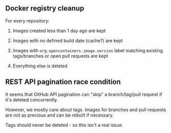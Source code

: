 Docker registry cleanup
-----------------------

For every repository:

1. Images created less than 1 day ago are kept

2. Images with no defined build date (cache?) are kept

3. Images with `org.opencontainers.image.version` label matching existing
tags/branches or open pull requests are kept

4. Everything else is deleted

## REST API pagination race condition

It seems that GitHub API pagination can "skip" a branch/tag/pull request
if it's deleted concurrently.

However, we mostly care about tags. Images for branches and pull requests
are not as precious and can be rebuilt if necessary.

Tags should never be deleted - so this isn't a real issue.
